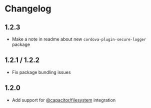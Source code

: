 # Changelog

## 1.2.3

- Make a note in readme about new `cordova-plugin-secure-logger` package

## 1.2.1 / 1.2.2

- Fix package bundling issues

## 1.2.0

- Add support for [@capacitor/filesystem](https://www.npmjs.com/package/@capacitor/filesystem) integration